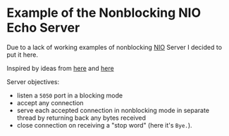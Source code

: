 # Example of the Nonblocking NIO Echo Server

Due to a lack of working examples of nonblocking [NIO](https://docs.oracle.com/javase/7/docs/api/java/nio/package-summary.html) Server I decided to put it here.
 
Inspired by ideas from [here](http://tutorials.jenkov.com/java-nio/non-blocking-server.html) and [here](http://stackoverflow.com/a/30430086/5525962)

Server objectives:
 - listen a `5050` port in a blocking mode
 - accept any connection
 - serve each accepted connection in nonblocking mode in separate thread by returning back any bytes received
 - close connection on receiving a "stop word" (here it's `Bye.`).  